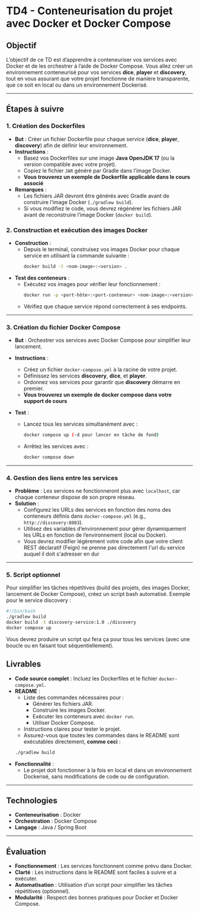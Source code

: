 
# TD4 - Conteneurisation du projet avec Docker et Docker Compose

## Objectif

L’objectif de ce TD est d’apprendre à conteneuriser vos services avec Docker et de les orchestrer à l’aide de Docker Compose. Vous allez créer un environnement conteneurisé pour vos services **dice**, **player** et **discovery**, tout en vous assurant que votre projet fonctionne de manière transparente, que ce soit en local ou dans un environnement Dockerisé.

---

## Étapes à suivre

### 1. Création des Dockerfiles

* **But** : Créer un fichier Dockerfile pour chaque service (**dice**, **player**, **discovery**) afin de définir leur environnement.
* **Instructions** :
    - Basez vos Dockerfiles sur une image **Java OpenJDK 17** (ou la version compatible avec votre projet).
    - Copiez le fichier `JAR` généré par Gradle dans l’image Docker.
    - **Vous trouverez un exemple de Dockerfile applicable dans le cours associé**
* **Remarques** :
    - Les fichiers JAR devront être générés avec Gradle avant de construire l’image Docker (`./gradlew build`).
    - Si vous modifiez le code, vous devrez régénérer les fichiers JAR avant de reconstruire l’image Docker (`docker build`).


### 2. Construction et exécution des images Docker

* **Construction** :
    - Depuis le terminal, construisez vos images Docker pour chaque service en utilisant la commande suivante :
      ```bash
      docker build -t <nom-image>:<version> .
      ```
* **Test des conteneurs** :
    - Exécutez vos images pour vérifier leur fonctionnement :
      ```bash
      docker run -p <port-hôte>:<port-conteneur> <nom-image>:<version>
      ```
    - Vérifiez que chaque service répond correctement à ses endpoints.

---

### 3. Création du fichier Docker Compose

* **But** : Orchestrer vos services avec Docker Compose pour simplifier leur lancement.
* **Instructions** :
    - Créez un fichier `docker-compose.yml` à la racine de votre projet.
    - Définissez les services **discovery**, **dice**, et **player**.
    - Ordonnez vos services pour garantir que **discovery** démarre en premier.
    - **Vous trouverez un exemple de docker compose dans votre support de cours**

* **Test** :
    - Lancez tous les services simultanément avec :
      ```bash
      docker compose up (-d pour lancer en tâche de fond)
      ```
    - Arrêtez les services avec :
      ```bash
      docker compose down
      ```

---

### 4. Gestion des liens entre les services

* **Problème** : Les services ne fonctionneront plus avec `localhost`, car chaque conteneur dispose de son propre réseau.
* **Solution** :
    - Configurez les URLs des services en fonction des noms des conteneurs définis dans `docker-compose.yml` (e.g., `http://discovery:8083`).
    - Utilisez des variables d’environnement pour gérer dynamiquement les URLs en fonction de l’environnement (local ou Docker).
    - Vous devrez modifier légèrement votre code afin que votre client REST déclaratif (Feign) ne prenne pas directement l'url du service auquel il doit s'adresser en dur

---

### 5. Script optionnel

Pour simplifier les tâches répétitives (build des projets, des images Docker, lancement de Docker Compose), créez un script bash automatisé. Exemple pour le service discovery :
```bash
#!/bin/bash
./gradlew build
docker build -t discovery-service:1.0 ./discovery
docker compose up
```
Vous devrez produire un script qui fera ça pour tous les services (avec une boucle ou en faisant tout séquentiellement).

## Livrables

*  **Code source complet** : Incluez les Dockerfiles et le fichier `docker-compose.yml`.
*  **README** :
    -   Liste des commandes nécessaires pour :
        -   Générer les fichiers JAR.
        -   Construire les images Docker.
        -   Exécuter les conteneurs avec `docker run`.
        -   Utiliser Docker Compose.
    -   Instructions claires pour tester le projet.
    -   Assurez-vous que toutes les commandes dans le README sont exécutables directement, **comme ceci** :
    ```bash
    ./gradlew build
    ```
*  **Fonctionnalité** :
    -   Le projet doit fonctionner à la fois en local et dans un environnement Dockerisé, sans modifications de code ou de configuration.

----------

## Technologies

-   **Conteneurisation** : Docker
-   **Orchestration** : Docker Compose
-   **Langage** : Java / Spring Boot

----------

## Évaluation

-   **Fonctionnement** : Les services fonctionnent comme prévu dans Docker.
-   **Clarté** : Les instructions dans le README sont faciles à suivre et a exécuter.
-   **Automatisation** : Utilisation d’un script pour simplifier les tâches répétitives (optionnel).
-   **Modularité** : Respect des bonnes pratiques pour Docker et Docker Compose.